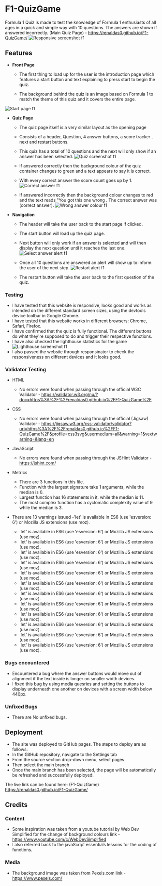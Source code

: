 # F1-QuizGame

Formula 1 Quiz is made to test the knowledge of Formula 1 enthusiasts of all ages in a quick and simple way with 10 questions.
The answers are shown if answered incorrectly.
(Main Quiz Page) - https://renaldas0.github.io/F1-QuizGame/
![Responsive screenshot f1](https://user-images.githubusercontent.com/97538312/170991174-722a8829-64ed-45da-9460-142a1cefd59a.jpg)

## **Features**

- **Front Page** 
  - The first thing to load up for the user is the introduction page which features a start button and text explaining to press start to begin the quiz.

  - The background behind the quiz is an image based on Formula 1 to match the theme of this quiz and it covers the entire page.

![Start page f1](https://user-images.githubusercontent.com/97538312/170990519-0e2215a5-ef4e-4514-ac91-af58f6a3bfd4.jpg)



- **Quiz Page**
  - The quiz page itself is a very similar layout as the opening page
  - Consists of a header, Question, 4 answer buttons, a score tracker , next and restart buttons.
  - This quiz has a total of 10 questions and the next will only show if an answer has been selected.
![Quiz screenshot f1](https://user-images.githubusercontent.com/97538312/170990571-f1763d99-92ea-4930-8073-bcaf1ad9a2a7.jpg)



  - If answered correctly then the background colour of the quiz container changes to green and a text appears to say it is correct.
  - With every correct answer the score count goes up by 1.
![Correct answer f1](https://user-images.githubusercontent.com/97538312/171189079-081844f0-533d-4bc9-9a93-39f74bf4a638.jpg)



  - If answered incorrectly then the background colour changes to red and the text reads "You got this one wrong . The correct answer was (correct answer).
![Wrong answer colour f1](https://user-images.githubusercontent.com/97538312/171189096-2b8283f1-6d11-4710-bd4f-cbf0c08c4cd4.jpg)


- **Navigation**

  - The header will take the user back to the start page if clicked.
  - The start button will load up the quiz page.
  - Next button will only work if an answer is selected and will then display the next question until it reaches the last one.
![Select answer alert f1](https://user-images.githubusercontent.com/97538312/170990674-36b591d9-7529-48f9-82e1-378e25943408.jpg)

  - Once all 10 questions are answered an alert will show up to inform the user of the next step.
![Restart alert f1](https://user-images.githubusercontent.com/97538312/170990882-fc18185e-5faf-4462-a2c2-2096ba5cd072.jpg)


  - The restart button will take the user back to the first question of the quiz.


### Testing

- I have tested that this website is responsive, looks good and works as intended on the different standard screen sizes, using the devtools device toolbar in Google Chrome.
- I have tested that this website works in different browsers: Chrome, Safari, Firefox.
- I have confirmed that the quiz is fully functional. The different buttons do what they're supposed to do and trigger their respective functions.
- I have also checked the lighthouse statistics for the game 
 ![Lighthouse screenshot f1](https://user-images.githubusercontent.com/97538312/170991041-8b061360-e3db-4e61-aac1-6123bd838238.jpg)
- I also passed the website through responsinator to check the responsiveness on different devices and it looks good.


### Validator Testing
- HTML
    - No errors were found when passing through the official W3C Validator - https://validator.w3.org/nu/?doc=https%3A%2F%2Frenaldas0.github.io%2FF1-QuizGame%2F

- CSS
    - No errors were found when passing through the official (Jigsaw) Validator - https://jigsaw.w3.org/css-validator/validator?uri=https%3A%2F%2Frenaldas0.github.io%2FF1-QuizGame%2F&profile=css3svg&usermedium=all&warning=1&vextwarning=&lang=en

- JavaScript
    - No errors were found when passing through the JSHint Validator - https://jshint.com/
     
- Metrics
    - There are 3 functions in this file.
    - Function with the largest signature take 1 arguments, while the median is 0.
    - Largest function has 16 statements in it, while the median is 11.
    - The most complex function has a cyclomatic complexity value of 9 while the median is 3.

- There are 13 warnings issued
	-'let' is available in ES6 (use 'esversion: 6') or Mozilla JS extensions (use moz).
	- 'let' is available in ES6 (use 'esversion: 6') or Mozilla JS extensions (use moz).
	- 'let' is available in ES6 (use 'esversion: 6') or Mozilla JS extensions (use moz).
	- 'let' is available in ES6 (use 'esversion: 6') or Mozilla JS extensions (use moz).
	- 'let' is available in ES6 (use 'esversion: 6') or Mozilla JS extensions (use moz).
	- 'let' is available in ES6 (use 'esversion: 6') or Mozilla JS extensions (use moz).
	- 'let' is available in ES6 (use 'esversion: 6') or Mozilla JS extensions (use moz).
	- 'let' is available in ES6 (use 'esversion: 6') or Mozilla JS extensions (use moz).
	- 'let' is available in ES6 (use 'esversion: 6') or Mozilla JS extensions (use moz).
	- 'let' is available in ES6 (use 'esversion: 6') or Mozilla JS extensions (use moz).
	- 'let' is available in ES6 (use 'esversion: 6') or Mozilla JS extensions (use moz).
	- 'let' is available in ES6 (use 'esversion: 6') or Mozilla JS extensions (use moz).
	- 'let' is available in ES6 (use 'esversion: 6') or Mozilla JS extensions (use moz).

### Bugs encountered 
 - Encountered a bug where the answer buttons would move out of alignment if the text inside is longer on smaller width devices.
 - I fixed this bug by using media quesries and setting the buttons to display underneath one another on devices with a screen width below 440px.

### Unfixed Bugs
 - There are No unfixed bugs.

## Deployment

- The site was deployed to GitHub pages. The steps to deploy are as follows:
- In the GitHub repository, navigate to the Settings tab
- From the source section drop-down menu, select pages
- Then select the main branch 
- Once the main branch has been selected, the page will be automatically be refreshed and successfully deployed.


The live link can be found here: (F1-QuizGame) https://renaldas0.github.io/F1-QuizGame/

## Credits

### Content
- Some inspiration was taken from a youtube tutorial by Web Dev Simplified for the change of background colours link - https://www.youtube.com/c/WebDevSimplified
- I also referred back to the javaScript essentials lessons for the coding of functions.

### Media
- The background image was taken from Pexels.com link - https://www.pexels.com/
